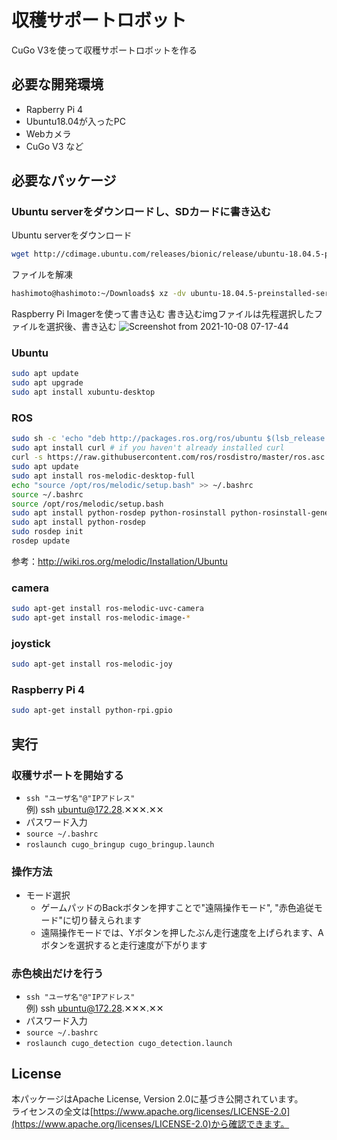 # 収穫サポートロボット
CuGo V3を使って収穫サポートロボットを作る

## 必要な開発環境
- Rapberry Pi 4
- Ubuntu18.04が入ったPC
- Webカメラ
- CuGo V3 など

## 必要なパッケージ
### Ubuntu serverをダウンロードし、SDカードに書き込む
Ubuntu serverをダウンロード
```bash
wget http://cdimage.ubuntu.com/releases/bionic/release/ubuntu-18.04.5-preinstalled-server-arm64+raspi3.img.xz
```
ファイルを解凍
```bash
hashimoto@hashimoto:~/Downloads$ xz -dv ubuntu-18.04.5-preinstalled-server-arm64+raspi3.img.xz 
```
Raspberry Pi Imagerを使って書き込む
書き込むimgファイルは先程選択したファイルを選択後、書き込む
![Screenshot from 2021-10-08 07-17-44](https://user-images.githubusercontent.com/63869336/136469821-0b4fd0a0-74e5-464a-93dd-b196089ea772.png)


### Ubuntu
```bash
sudo apt update
sudo apt upgrade
sudo apt install xubuntu-desktop
```

### ROS
```bash
sudo sh -c 'echo "deb http://packages.ros.org/ros/ubuntu $(lsb_release -sc) main" > /etc/apt/sources.list.d/ros-latest.list'
sudo apt install curl # if you haven't already installed curl
curl -s https://raw.githubusercontent.com/ros/rosdistro/master/ros.asc | sudo apt-key add -
sudo apt update
sudo apt install ros-melodic-desktop-full
echo "source /opt/ros/melodic/setup.bash" >> ~/.bashrc
source ~/.bashrc
source /opt/ros/melodic/setup.bash
sudo apt install python-rosdep python-rosinstall python-rosinstall-generator python-wstool build-essential
sudo apt install python-rosdep
sudo rosdep init
rosdep update
```
参考：http://wiki.ros.org/melodic/Installation/Ubuntu

### camera
```bash
sudo apt-get install ros-melodic-uvc-camera  
sudo apt-get install ros-melodic-image-*  
```
### joystick
```bash
sudo apt-get install ros-melodic-joy
```
### Raspberry Pi 4
```bash
sudo apt-get install python-rpi.gpio
```

## 実行
### 収穫サポートを開始する
- `ssh "ユーザ名"@"IPアドレス"`   
例) ssh ubuntu@172.28.✕✕✕.✕✕  
- パスワード入力   
- `source ~/.bashrc`  
- `roslaunch cugo_bringup cugo_bringup.launch`  

### 操作方法
- モード選択
    -  ゲームパッドのBackボタンを押すことで"遠隔操作モード", "赤色追従モード"に切り替えられます
    -  遠隔操作モードでは、Yボタンを押したぶん走行速度を上げられます、Aボタンを選択すると走行速度が下がります

### 赤色検出だけを行う
- `ssh "ユーザ名"@"IPアドレス"`   
例) ssh ubuntu@172.28.✕✕✕.✕✕  
- パスワード入力   
- `source ~/.bashrc`  
- `roslaunch cugo_detection cugo_detection.launch`  

## License

本パッケージはApache License, Version 2.0に基づき公開されています。  
ライセンスの全文は[https://www.apache.org/licenses/LICENSE-2.0](https://www.apache.org/licenses/LICENSE-2.0)から確認できます。
